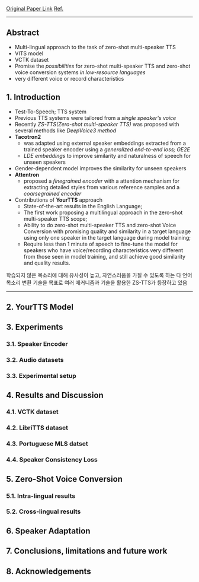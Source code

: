 [Original Paper Link](https://arxiv.org/abs/2112.02418)
[Ref.](https://kimjy99.github.io/%EB%85%BC%EB%AC%B8%EB%A6%AC%EB%B7%B0/yourtts/)

---
## Abstract

- Multi-lingual approach to the task of zero-shot multi-speaker TTS
- VITS model
- VCTK dataset
- Promise the *possibilities* for zero-shot multi-speaker TTS and zero-shot voice conversion systems *in low-resource languages*
- very different voice or record characteristics

## 1. Introduction

- Test-To-Speech; TTS system 
- Previous TTS systems were tailored from a *single speaker's voice*
- Recently *ZS-TTS(Zero-shot multi-speaker TTS)* was proposed with several methods like *DeepVoice3 method*
- **Tacotron2** 
	- was adapted using external speaker embeddings extracted from a trained speaker encoder using a *generalized end-to-end loss; GE2E*
	- *LDE embeddings* to improve similarity and naturalness of speech for unseen speakers
- Gender-dependent model improves the similarity for unseen speakers
- **Attentron** 
	- proposed a *finegrained encoder* with a attention mechanism for extracting detailed styles from various reference samples and a *coarsegrained encoder*
- Contributions of **YourTTS** approach
	- State-of-the-art results in the English Language; 
	- The first work proposing a multilingual approach in the zero-shot multi-speaker TTS scope;
	- Ability to do zero-shot multi-speaker TTS and zero-shot Voice Conversion with promising quality and similarity in a target language using only one speaker in the target language during model training;
	- Require less than 1 minute of speech to fine-tune the model for speakers who have voice/recording characteristics very different from those seen in model training, and still achieve good similarity and quality results.

학습되지 않은 목소리에 대해 유사성이 높고, 자연스러움을 가질 수 있도록 하는 다 언어 목소리 변환 기술을 목표로 여러 메커니즘과 기술을 활용한 ZS-TTS가 등장하고 있음

---
## 2. YourTTS Model

## 3. Experiments

### 3.1. Speaker Encoder

### 3.2. Audio datasets

### 3.3. Experimental setup

## 4. Results and Discussion

### 4.1. VCTK dataset

### 4.2. LibriTTS dataset

### 4.3. Portuguese MLS datset

### 4.4. Speaker Consistency Loss


## 5. Zero-Shot Voice Conversion

### 5.1. Intra-lingual results

### 5.2. Cross-lingual results

## 6. Speaker Adaptation

## 7. Conclusions, limitations and future work

## 8. Acknowledgements
